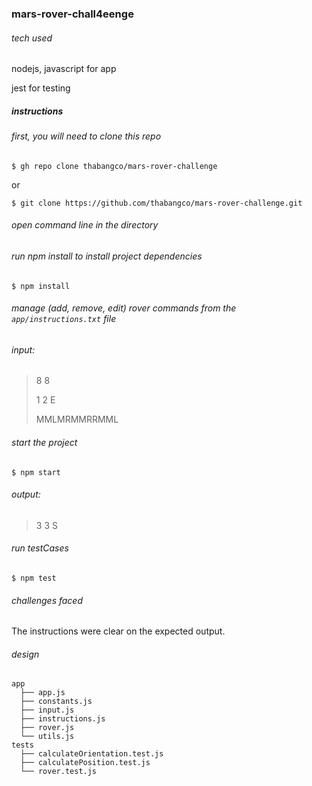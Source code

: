 ### mars-rover-chall4eenge

###### tech used

nodejs, javascript for app

jest for testing

##### instructions

###### first, you will need to clone this repo

```
$ gh repo clone thabangco/mars-rover-challenge
```

or

```
$ git clone https://github.com/thabangco/mars-rover-challenge.git
```

###### open command line in the directory

###### run npm install to install project dependencies

```
$ npm install
```


###### manage (add, remove, edit) rover commands from the `app/instructions.txt` file

###### input:

> 8 8
>
> 1 2 E
>
> MMLMRMMRRMML


###### start the project

```
$ npm start
```

###### output:

> 3 3 S

###### run testCases

```
$ npm test
```

###### challenges faced
The instructions were clear on the expected output.

###### design
```
app
  ├── app.js
  ├── constants.js
  ├── input.js
  ├── instructions.js
  ├── rover.js
  └── utils.js
tests
  ├── calculateOrientation.test.js
  ├── calculatePosition.test.js
  └── rover.test.js
 ```

